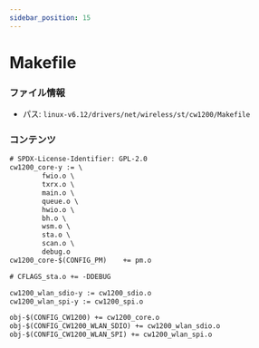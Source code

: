 ```yaml
---
sidebar_position: 15
---
```

# Makefile

### ファイル情報

- パス: `linux-v6.12/drivers/net/wireless/st/cw1200/Makefile`

### コンテンツ

```txt
# SPDX-License-Identifier: GPL-2.0
cw1200_core-y := \
		fwio.o \
		txrx.o \
		main.o \
		queue.o \
		hwio.o \
		bh.o \
		wsm.o \
		sta.o \
		scan.o \
		debug.o
cw1200_core-$(CONFIG_PM)	+= pm.o

# CFLAGS_sta.o += -DDEBUG

cw1200_wlan_sdio-y := cw1200_sdio.o
cw1200_wlan_spi-y := cw1200_spi.o

obj-$(CONFIG_CW1200) += cw1200_core.o
obj-$(CONFIG_CW1200_WLAN_SDIO) += cw1200_wlan_sdio.o
obj-$(CONFIG_CW1200_WLAN_SPI) += cw1200_wlan_spi.o

```

